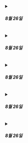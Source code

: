 <p>
<details>
<summary> <h5>8월 26일</h5> </summary>

- 주제: 파이썬을 사용하여 데이터를 가공 및 분석
    - Pandas를 통한 정제, 통계적 분석
    - Matplotlib, Folium 라이브러리를 통한 시각화
    - EDA(Exploratory Data Analysis; EDA) - 탐색적 데이터 분석
        - 데이터를 이해하는 단계

- 추천 방법론
    - 콘텐츠 기반 필터링 Content-based filtering
        - 대상 자체의 특성을 바탕으로 추천
        - 딥러닝 개입 여지 많음 - 딥러닝이 피처 만들어준다
        - KNN
    - 협업 필터링 Collaborative Filtering
        - 다른 사람들이 들은 곡을 바탕으로 어떤 곡들이 서로 비슷한지 알아내는 방법
        - 주로 사용하는 모델: 행렬 분해(Matrix Factorization)
            - 등장한지 오래된 간단한 모델
        - 얕은 데이터 구조에서 유리

<details><summary><h6>Code</h6></summary>

# parse.py

```Python
user_columns = (
    "id",
    "gender",
    "age"
)

def import_data(data_path=DATA_FILE):
    """
    Req. 1-1-1 음식점 데이터 파일을 읽어서 Pandas DataFrame 형태로 저장합니다
    """
    users = [] # 유저 테이블

    for d in data:

        for review in d["review_list"]:
            u = review["writer_info"]

            users.append(
                [u['id'], u['gender'], u['born_year']]
            )


    user_frame = pd.DataFrame(data=users, columns=user_columns).drop_duplicates(subset='id').reset_index(drop=True)

    return {"stores": store_frame, "reviews": review_frame, "users": user_frame}
```


# analyze.py

```Python
def sort_stores_by_score(dataframes, n=20, min_reviews=30):
    """
    Req. 1-2-1 각 음식점의 평균 평점을 계산하여 높은 평점의 음식점 순으로 `n`개의 음식점을 정렬하여 리턴합니다
    Req. 1-2-2 리뷰 개수가 `min_reviews` 미만인 음식점은 제외합니다.
    """
    stores_reviews = pd.merge(
        dataframes["stores"], dataframes["reviews"], left_on="id", right_on="store"
    )
    # 리뷰 개수 `min_reviews` 미만인 음식점은 제외
    stores_reviews_filtered = stores_reviews.groupby(["store", "store_name"]).filter(lambda x: len(x) >= min_reviews)
    
    # 각 음식점의 평균 평점 계산
    scores_group = stores_reviews_filtered.groupby(["store", "store_name"])
    scores = scores_group["score"].mean().reset_index()
    
    return scores.sort_values("score", ascending=False).reset_index(drop=True).head(n=n)


def get_most_reviewed_stores(dataframes, n=20):
    """
    Req. 1-2-3 가장 많은 리뷰를 받은 `n`개의 음식점을 정렬하여 리턴합니다
    """
    stores_reviews = pd.merge(
        dataframes["stores"], dataframes["reviews"], left_on="id", right_on="store"
    )
    # 각 음식점의 리뷰 개수 계산
    scores = stores_reviews.groupby(["store", "store_name"]).agg({
        'id_y': 'count'
    }).reset_index()
    scores = scores.rename(columns={'id_y': 'review_count'})
     
    return scores.sort_values("review_count", ascending=False).reset_index(drop=True).head(n=n)


def get_most_active_users(dataframes, n=20):
    """
    Req. 1-2-4 가장 많은 리뷰를 작성한 `n`명의 유저를 정렬하여 리턴합니다.
    """
    users_reviews = pd.merge(
        dataframes["users"], dataframes["reviews"], left_on="id", right_on="user"
    )
    # 각 음식점의 리뷰 개수 계산
    scores = users_reviews.groupby(["user", "id_x"]).agg({
        'id_y': 'count'
    }).reset_index()
    scores = scores.rename(columns={'id_y': 'review_count'})
     
    return scores.sort_values("review_count", ascending=False).reset_index(drop=True).head(n=n)
```

</details>
</details>
</p>

<p>
<details>
<summary> <h5>8월 26일</h5> </summary>

# 주제

## 타이틀1

타이틀 1의 내용

## 타이틀2

타이틀 2의 내용
</details>
</p>


<p>
<details>
<summary> <h5>8월 26일</h5> </summary>

# 주제

## 타이틀1

타이틀 1의 내용

## 타이틀2

타이틀 2의 내용
</details>
</p>


<p>
<details>
<summary> <h5>8월 26일</h5> </summary>

# 주제

## 타이틀1

타이틀 1의 내용

## 타이틀2

타이틀 2의 내용
</details>
</p>


<p>
<details>
<summary> <h5>8월 26일</h5> </summary>

# 주제

## 타이틀1

타이틀 1의 내용

## 타이틀2

타이틀 2의 내용
</details>
</p>
